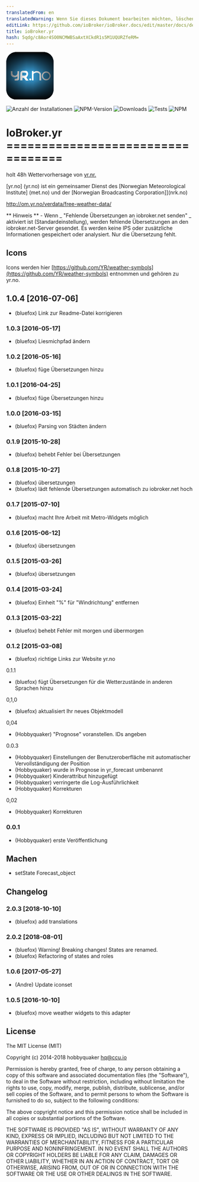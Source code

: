 ```yaml
---
translatedFrom: en
translatedWarning: Wenn Sie dieses Dokument bearbeiten möchten, löschen Sie bitte das Feld "translationsFrom". Andernfalls wird dieses Dokument automatisch erneut übersetzt
editLink: https://github.com/ioBroker/ioBroker.docs/edit/master/docs/de/adapterref/iobroker.yr/README.md
title: ioBroker.yr
hash: 5qdg/c8Aor4SO0NCMWBSaAxtXCkdR1s5M1UQURZfeRM=
---
```

![Logo](../../../en/adapterref/iobroker.yr/admin/yr.png)

![Anzahl der Installationen](http://iobroker.live/badges/yr-stable.svg)
![NPM-Version](http://img.shields.io/npm/v/iobroker.yr.svg)
![Downloads](https://img.shields.io/npm/dm/iobroker.yr.svg)
![Tests](https://travis-ci.org/ioBroker/ioBroker.yr.svg?branch=master)
![NPM](https://nodei.co/npm/iobroker.yr.png?downloads=true)

# IoBroker.yr ==================================
holt 48h Wettervorhersage von [yr.nr.](yr.no)

[yr.no] (yr.no) ist ein gemeinsamer Dienst des [Norwegian Meteorological Institute] (met.no) und der [Norwegian Broadcasting Corporation]](nrk.no)

http://om.yr.no/verdata/free-weather-data/

** Hinweis ** - Wenn _ "Fehlende Übersetzungen an iobroker.net senden" _ aktiviert ist (Standardeinstellung), werden fehlende Übersetzungen an den iobroker.net-Server gesendet. Es werden keine IPS oder zusätzliche Informationen gespeichert oder analysiert. Nur die Übersetzung fehlt.

## Icons
Icons werden hier [https://github.com/YR/weather-symbols](https://github.com/YR/weather-symbols) entnommen und gehören zu yr.no.

## 1.0.4 [2016-07-06]
* (bluefox) Link zur Readme-Datei korrigieren

### 1.0.3 [2016-05-17]
* (bluefox) Liesmichpfad ändern

### 1.0.2 [2016-05-16]
* (bluefox) füge Übersetzungen hinzu

### 1.0.1 [2016-04-25]
* (bluefox) füge Übersetzungen hinzu

### 1.0.0 [2016-03-15]
* (bluefox) Parsing von Städten ändern

### 0.1.9 [2015-10-28]
* (bluefox) behebt Fehler bei Übersetzungen

### 0.1.8 [2015-10-27]
* (bluefox) übersetzungen
* (bluefox) lädt fehlende Übersetzungen automatisch zu iobroker.net hoch

### 0.1.7 [2015-07-10]
* (bluefox) macht Ihre Arbeit mit Metro-Widgets möglich

### 0.1.6 [2015-06-12]
* (bluefox) übersetzungen

### 0.1.5 [2015-03-26]
* (bluefox) übersetzungen

### 0.1.4 [2015-03-24]
* (bluefox) Einheit "%" für "Windrichtung" entfernen

### 0.1.3 [2015-03-22]
* (bluefox) behebt Fehler mit morgen und übermorgen

### 0.1.2 [2015-03-08]
* (bluefox) richtige Links zur Website yr.no

0.1.1
* (bluefox) fügt Übersetzungen für die Wetterzustände in anderen Sprachen hinzu

0,1,0
* (bluefox) aktualisiert Ihr neues Objektmodell

0,04
* (Hobbyquaker) "Prognose" voranstellen. IDs angeben

0.0.3
* (Hobbyquaker) Einstellungen der Benutzeroberfläche mit automatischer Vervollständigung der Position
* (Hobbyquaker) wurde in Prognose in yr_forecast umbenannt
* (Hobbyquaker) Kinderattribut hinzugefügt
* (Hobbyquaker) verringerte die Log-Ausführlichkeit
* (Hobbyquaker) Korrekturen

0,02
* (Hobbyquaker) Korrekturen

### 0.0.1
* (Hobbyquaker) erste Veröffentlichung

## Machen
* setState Forecast_object

## Changelog
### 2.0.3 [2018-10-10]
* (bluefox) add translations

### 2.0.2 [2018-08-01]
* (bluefox) Warning! Breaking changes! States are renamed.
* (bluefox) Refactoring of states and roles

### 1.0.6 [2017-05-27]
* (Andre) Update iconset

### 1.0.5 [2016-10-10]
* (bluefox) move weather widgets to this adapter

## License

The MIT License (MIT)

Copyright (c) 2014-2018 hobbyquaker <hq@ccu.io>

Permission is hereby granted, free of charge, to any person obtaining a copy
of this software and associated documentation files (the "Software"), to deal
in the Software without restriction, including without limitation the rights
to use, copy, modify, merge, publish, distribute, sublicense, and/or sell
copies of the Software, and to permit persons to whom the Software is
furnished to do so, subject to the following conditions:

The above copyright notice and this permission notice shall be included in all
copies or substantial portions of the Software.

THE SOFTWARE IS PROVIDED "AS IS", WITHOUT WARRANTY OF ANY KIND, EXPRESS OR
IMPLIED, INCLUDING BUT NOT LIMITED TO THE WARRANTIES OF MERCHANTABILITY,
FITNESS FOR A PARTICULAR PURPOSE AND NONINFRINGEMENT. IN NO EVENT SHALL THE
AUTHORS OR COPYRIGHT HOLDERS BE LIABLE FOR ANY CLAIM, DAMAGES OR OTHER
LIABILITY, WHETHER IN AN ACTION OF CONTRACT, TORT OR OTHERWISE, ARISING FROM,
OUT OF OR IN CONNECTION WITH THE SOFTWARE OR THE USE OR OTHER DEALINGS IN THE
SOFTWARE.